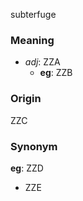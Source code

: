 subterfuge
### Meaning
+ _adj_: ZZA
    + __eg__: ZZB

### Origin

ZZC

### Synonym

__eg__: ZZD

+ ZZE


